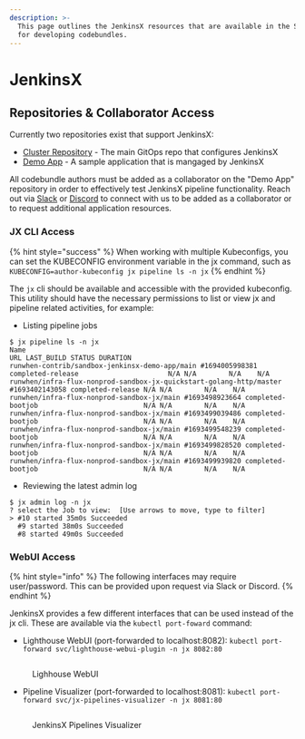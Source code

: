 ```yaml
---
description: >-
  This page outlines the JenkinsX resources that are available in the Sandbox
  for developing codebundles.
---
```


# JenkinsX

## Repositories & Collaborator Access

Currently two repositories exist that support JenkinsX:

* [Cluster Repository](https://github.com/runwhen-contrib/sandbox-jenkinsx-cluster) - The main GitOps repo that configures JenkinsX
* [Demo App](https://github.com/runwhen-contrib/sandbox-jenkinsx-demo-app) - A sample application that is mangaged by JenkinsX

All codebundle authors must be added as a collaborator on the "Demo App" repository in order to effectively test JenkinsX pipeline functionality.  Reach out via [Slack](https://runwhen.slack.com/join/shared\_invite/zt-1l7t3tdzl-IzB8gXDsWtHkT8C5nufm2A#/shared-invite/email) or [Discord](https://discord.com/invite/Ut7Ws4rm8Q) to connect with us to be added as a collaborator or to request additional application resources.&#x20;



### JX CLI Access

{% hint style="success" %}
When working with multiple Kubeconfigs, you can set the KUBECONFIG environment variable in the jx command, such as `KUBECONFIG=author-kubeconfig jx pipeline ls -n jx`
{% endhint %}

The `jx` cli should be available and accessible with the provided kubeconfig. This utility should have the necessary permissions to list or view jx and pipeline related activities, for example:&#x20;

* Listing pipeline jobs

```
$ jx pipeline ls -n jx 
Name                                                                                                 URL LAST_BUILD STATUS DURATION
runwhen-contrib/sandbox-jenkinsx-demo-app/main #1694005998381 completed-release                      N/A N/A        N/A    N/A
runwhen/infra-flux-nonprod-sandbox-jx-quickstart-golang-http/master #1693402143058 completed-release N/A N/A        N/A    N/A
runwhen/infra-flux-nonprod-sandbox-jx/main #1693498923664 completed-bootjob                          N/A N/A        N/A    N/A
runwhen/infra-flux-nonprod-sandbox-jx/main #1693499039486 completed-bootjob                          N/A N/A        N/A    N/A
runwhen/infra-flux-nonprod-sandbox-jx/main #1693499548239 completed-bootjob                          N/A N/A        N/A    N/A
runwhen/infra-flux-nonprod-sandbox-jx/main #1693499828520 completed-bootjob                          N/A N/A        N/A    N/A
runwhen/infra-flux-nonprod-sandbox-jx/main #1693499939820 completed-bootjob                          N/A N/A        N/A    N/A

```

* Reviewing the latest admin log

```
$ jx admin log -n jx   
? select the Job to view:  [Use arrows to move, type to filter]
> #10 started 35m0s Succeeded
  #9 started 38m0s Succeeded
  #8 started 49m0s Succeeded
```



### WebUI Access

{% hint style="info" %}
The following interfaces may require user/password. This can be provided upon request via Slack or Discord.&#x20;
{% endhint %}

JenkinsX provides a few different interfaces that can be used instead of the jx cli. These are available via the `kubectl port-foward` command:&#x20;

* Lighthouse WebUI (port-forwarded to localhost:8082): `kubectl port-forward svc/lighthouse-webui-plugin -n jx 8082:80`

<figure><img src="../../.gitbook/assets/image (1) (1) (1) (1) (1) (1).png" alt=""><figcaption><p>Lighhouse WebUI</p></figcaption></figure>

* Pipeline Visualizer (port-forwarded to localhost:8081): `kubectl port-forward svc/jx-pipelines-visualizer -n jx 8081:80`

<figure><img src="../../.gitbook/assets/image (3) (1) (1) (1).png" alt=""><figcaption><p>JenkinsX Pipelines Visualizer</p></figcaption></figure>

###
